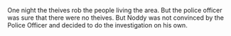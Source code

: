 One night the theives rob the people living the area. But the police officer was sure that there were no theives. But Noddy was not convinced by the Police Officer and decided to do the investigation on his own.